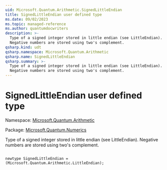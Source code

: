 ```yaml
---
uid: Microsoft.Quantum.Arithmetic.SignedLittleEndian
title: SignedLittleEndian user defined type
ms.date: 09/02/2023
ms.topic: managed-reference
ms.author: quantumdocwriters
description: >-
  Type of a signed integer stored in little endian (see LittleEndian).
  Negative numbers are stored using two's complement.
qsharp.kind: udt
qsharp.namespace: Microsoft.Quantum.Arithmetic
qsharp.name: SignedLittleEndian
qsharp.summary: >-
  Type of a signed integer stored in little endian (see LittleEndian).
  Negative numbers are stored using two's complement.
---
```


# SignedLittleEndian user defined type

Namespace: [Microsoft.Quantum.Arithmetic](xref:Microsoft.Quantum.Arithmetic)

Package: [Microsoft.Quantum.Numerics](https://nuget.org/packages/Microsoft.Quantum.Numerics)


Type of a signed integer stored in little endian (see LittleEndian).Negative numbers are stored using two's complement.

```qsharp

newtype SignedLittleEndian = (Microsoft.Quantum.Arithmetic.LittleEndian);
```

